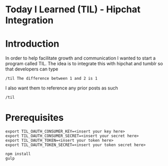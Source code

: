 Today I Learned (TIL) - Hipchat Integration
===================

# Introduction
In order to help facilitate growth and communication I wanted to start a program called TIL.  The idea is to integrate this with hipchat and tumblr so that developers can type

```
/til The difference between 1 and 2 is 1
```

I also want them to reference any prior posts as such
```
/til
```

# Prerequisites
```
export TIL_OAUTH_CONSUMER_KEY=<insert your key here>
export TIL_OAUTH_CONSUMER_SECRET=<insert your secret here>
export TIL_OAUTH_TOKEN=<insert your token here>
export TIL_OAUTH_TOKEN_SECRET=<insert your token secret here>

npm install
gulp
```
